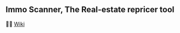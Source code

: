 ## Immo Scanner, The Real-estate repricer tool

👩‍💻 [Wiki](https://github.com/esgi-immo-scanner/.github/wiki)
